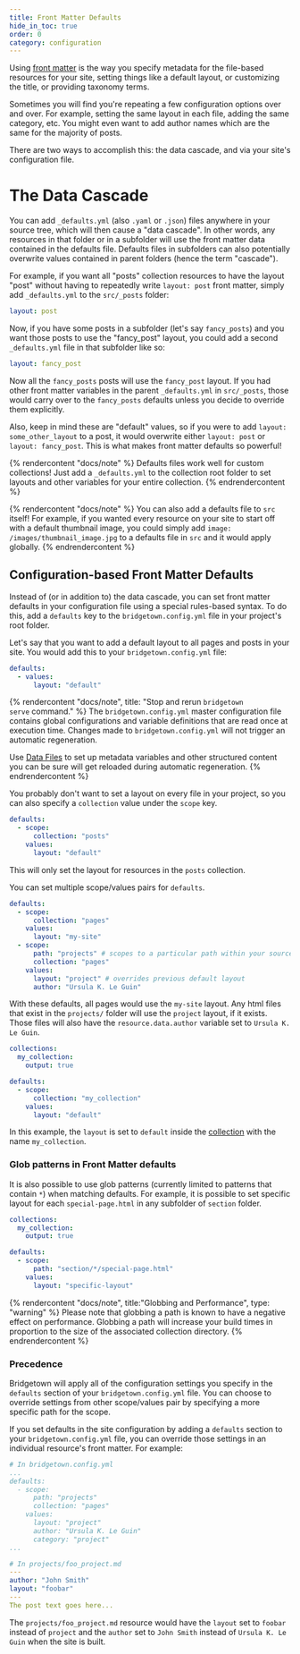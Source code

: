 ```yaml
---
title: Front Matter Defaults
hide_in_toc: true
order: 0
category: configuration
---
```


Using [front matter](/docs/front-matter) is the way you specify metadata for the file-based resources for your site, setting things like a default layout, or customizing the title, or providing taxonomy terms.

Sometimes you will find you're repeating a few configuration options over and over. For example, setting the same layout in each file, adding the same category, etc. You might even want to add author names which are the same for the majority of posts.

There are two ways to accomplish this: the data cascade, and via your site's configuration file.

# The Data Cascade

You can add `_defaults.yml` (also `.yaml` or `.json`) files anywhere in your source tree, which will then cause a "data cascade". In other words, any resources in that folder or in a subfolder will use the front matter data contained in the defaults file. Defaults files in subfolders can also potentially overwrite values contained in parent folders (hence the term "cascade").

For example, if you want all "posts" collection resources to have the layout "post" without having to repeatedly write `layout: post` front matter, simply add `_defaults.yml` to the `src/_posts` folder:

```yaml
layout: post
```

Now, if you have some posts in a subfolder (let's say `fancy_posts`) and you want those posts to use the "fancy\_post" layout, you could add a second `_defaults.yml` file in that subfolder like so:

```yaml
layout: fancy_post
```

Now all the `fancy_posts` posts will use the `fancy_post` layout. If you had other front matter variables in the parent `_defaults.yml` in `src/_posts`, those would carry over to the `fancy_posts` defaults unless you decide to override them explicitly.

Also, keep in mind these are "default" values, so if you were to add `layout: some_other_layout` to a post, it would overwrite either `layout: post` or `layout: fancy_post`. This is what makes front matter defaults so powerful!

{% rendercontent "docs/note" %}
Defaults files work well for custom collections! Just add a `_defaults.yml` to the collection root folder to set layouts and other variables for your entire collection.
{% endrendercontent %}

{% rendercontent "docs/note" %}
You can also add a defaults file to `src` itself! For example, if you wanted every resource on your site to start off with a default thumbnail image, you could simply add `image: /images/thumbnail_image.jpg` to a defaults file in `src` and it would apply globally.
{% endrendercontent %}

## Configuration-based Front Matter Defaults

Instead of (or in addition to) the data cascade, you can set front matter defaults in your configuration file using a special rules-based syntax. To do this, add a `defaults` key to the `bridgetown.config.yml` file in your project's root folder.

Let's say that you want to add a default layout to all pages and posts in your site. You would add this to your `bridgetown.config.yml` file:

```yaml
defaults:
  - values:
      layout: "default"
```

{% rendercontent "docs/note", title: "Stop and rerun <code>bridgetown serve</code> command." %}
The <code>bridgetown.config.yml</code> master configuration file contains global configurations and variable definitions that are read once at execution time. Changes made to <code>bridgetown.config.yml</code> will not trigger an automatic regeneration.
 
Use [Data Files](/docs/datafiles) to set up metadata variables and other structured content you can be sure will get reloaded during automatic regeneration.
{% endrendercontent %}

You probably don't want to set a layout on every file in your project, so you can also specify a `collection` value under the `scope` key.

```yaml
defaults:
  - scope:
      collection: "posts"
    values:
      layout: "default"
```

This will only set the layout for resources in the `posts` collection.

You can set multiple scope/values pairs for `defaults`.

```yaml
defaults:
  - scope:
      collection: "pages"
    values:
      layout: "my-site"
  - scope:
      path: "projects" # scopes to a particular path within your source folder
      collection: "pages"
    values:
      layout: "project" # overrides previous default layout
      author: "Ursula K. Le Guin"
```

With these defaults, all pages would use the `my-site` layout. Any html files that exist in the `projects/` folder will use the `project` layout, if it exists. Those files will also have the `resource.data.author` variable set to `Ursula K. Le Guin`.

```yaml
collections:
  my_collection:
    output: true

defaults:
  - scope:
      collection: "my_collection"
    values:
      layout: "default"
```

In this example, the `layout` is set to `default` inside the [collection](/docs/collections/) with the name `my_collection`.

### Glob patterns in Front Matter defaults

It is also possible to use glob patterns (currently limited to patterns that contain `*`) when matching defaults. For example, it is possible to set specific layout for each `special-page.html` in any subfolder of `section` folder.

```yaml
collections:
  my_collection:
    output: true

defaults:
  - scope:
      path: "section/*/special-page.html"
    values:
      layout: "specific-layout"
```

{% rendercontent "docs/note", title:"Globbing and Performance", type: "warning" %}
Please note that globbing a path is known to have a negative effect on performance. Globbing a path will increase your build times in proportion to the size of the associated collection directory.
{% endrendercontent %}

### Precedence

Bridgetown will apply all of the configuration settings you specify in the `defaults` section of your `bridgetown.config.yml` file. You can choose to override settings from other scope/values pair by specifying a more specific path for the scope.

If you set defaults in the site configuration by adding a `defaults` section to your `bridgetown.config.yml` file, you can override those settings in an individual resource's front matter. For example:

```yaml
# In bridgetown.config.yml
...
defaults:
  - scope:
      path: "projects"
      collection: "pages"
    values:
      layout: "project"
      author: "Ursula K. Le Guin"
      category: "project"
...
```

```yaml
# In projects/foo_project.md
---
author: "John Smith"
layout: "foobar"
---
The post text goes here...
```

The `projects/foo_project.md` resource would have the `layout` set to `foobar` instead of `project` and the `author` set to `John Smith` instead of `Ursula K. Le Guin` when the site is built.
